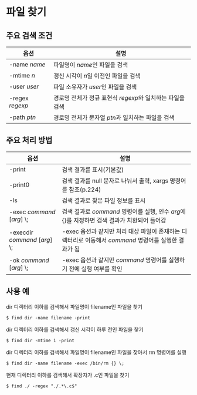 # 파일 찾기

## 주요 검색 조건
|옵션|설명|
|----|---|
| -name *name* | 파일명이 *name*인 파일을 검색 |
| -mtime *n* | 갱신 시각이 *n*일 이전인 파일을 검색 |
| -user *user* | 파일 소유자가 *user*인 파일을 검색 |
| -regex *regexp* | 경로명 전체가 정규 표현식 *regexp*와 일치하는 파일을 검색 |
| -path *ptn* | 경로명 전체가 문자열 *ptn*과 일치하는 파일을 검색 |

## 주요 처리 방법
|옵션|설명|
|----|---|
| -print | 검색 결과를 표시(기본값) |
| -print0 | 검색 결과를 null 문자로 나눠서 출력, xargs 명령어를 참조(p.224) |
| -ls | 검색 결과로 찾은 파일 정보를 표시 |
| -exec *command* [*arg*] \\; | 검색 결과로 *command* 명령어를 실행, 인수 *arg*에 {}를 지정하면 검색 결과가 치환되어 들어감 |
| -execdir *command* [*arg*] \\; | -exec 옵션과 같지만 처리 대상 파일이 존재하는 디렉터리로 이동해서 *command* 명령어를 실행한 결과가 됨 |
| -ok *command* [*arg*] \\; | -exec 옵션과 같지만 *command* 명령어를 실행하기 전에 실행 여부를 확인 |

## 사용 예
dir 디렉터리 이하를 검색해서 파일명이 filename인 파일을 찾기
```
$ find dir -name filename -print
```
dir 디렉터리 이하를 검색해서 갱신 시각이 하루 전인 파일을 찾기
```
$ find dir -mtime 1 -print
```
dir 디렉터리 이하를 검색해서 파일명이 filename인 파일을 찾아서 rm 명령어를 실행
```
$ find dir -name filename -exec /bin/rm {} \;
```
현재 디렉터리 이하를 검색해서 확장자가 .c인 파일을 찾기
```
$ find ./ -regex "./.*\.c$"
